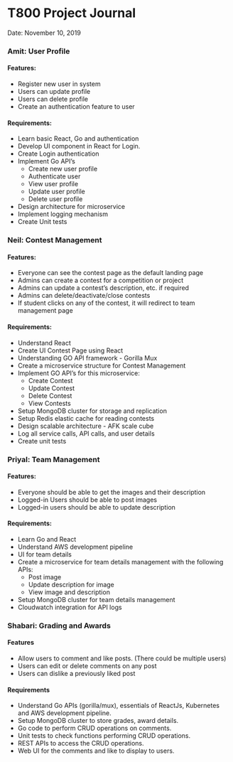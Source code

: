 # T800 Project Journal

Date: November 10, 2019

### Amit: User Profile

#### Features:

- Register new user in system
- Users can update profile
- Users can delete profile
- Create an authentication feature to user

#### Requirements:

- Learn basic React, Go and authentication
- Develop UI component in React for Login.
- Create Login authentication
- Implement Go API’s
  - Create new user profile
  - Authenticate user
  - View user profile
  - Update user profile
  - Delete user profile
- Design architecture for microservice
- Implement logging mechanism
- Create Unit tests

### Neil: Contest Management

#### Features:

- Everyone can see the contest page as the default landing page
- Admins can create a contest for a competition or project
- Admins can update a contest’s description, etc. if required
- Admins can delete/deactivate/close contests
- If student clicks on any of the contest, it will redirect to team management page

#### Requirements:

- Understand React
- Create UI Contest Page using React
- Understanding GO API framework - Gorilla Mux
- Create a microservice structure for Contest Management
- Implement GO API’s for this microservice:
  - Create Contest
  - Update Contest
  - Delete Contest
  - View Contests
- Setup MongoDB cluster for storage and replication
- Setup Redis elastic cache for reading contests
- Design scalable architecture - AFK scale cube
- Log all service calls, API calls, and user details
- Create unit tests

### Priyal: Team Management

#### Features:

- Everyone should be able to get the images and their description
- Logged-in Users should be able to post images
- Logged-in users should be able to update description

#### Requirements:

- Learn Go and React
- Understand AWS development pipeline
- UI for team details
- Create a microservice for team details management with the following APIs:
  - Post image
  - Update description for image
  - View image and description
- Setup MongoDB cluster for team details management
- Cloudwatch integration for API logs

### Shabari: Grading and Awards

#### Features

- Allow users to comment and like posts. (There could be multiple users)
- Users can edit or delete comments on any post
- Users can dislike a previously liked post


#### Requirements

- Understand Go APIs (gorilla/mux), essentials of ReactJs, Kubernetes and AWS development pipeline.
- Setup MongoDB cluster to store grades, award details.
- Go code to perform CRUD operations on comments.
- Unit tests to check functions performing CRUD operations.
- REST APIs to access the CRUD operations.
- Web UI for the comments and like to display to users.

